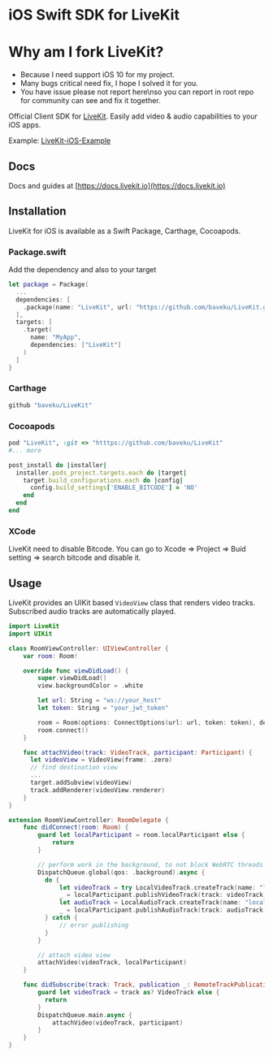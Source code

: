 # iOS Swift SDK for LiveKit

# Why am I fork LiveKit?
- Because I need support iOS 10 for my project.
- Many bugs critical need fix, I hope I solved it for you.
- You have issue please not report here\nso you can report in root repo for community can see and fix it together.

Official Client SDK for [LiveKit](https://github.com/livekit/livekit-server). Easily add video & audio capabilities to your iOS apps.

Example: [LiveKit-iOS-Example](https://github.com/baveku/LiveKit-iOS-Example)
## Docs

Docs and guides at [https://docs.livekit.io](https://docs.livekit.io)

## Installation

LiveKit for iOS is available as a Swift Package, Carthage, Cocoapods.

### Package.swift

Add the dependency and also to your target

```swift title="Package.swift"
let package = Package(
  ...
  dependencies: [
    .package(name: "LiveKit", url: "https://github.com/baveku/LiveKit.git", .upToNextMajor("version")),
  ],
  targets: [
    .target(
      name: "MyApp",
      dependencies: ["LiveKit"]
    )
  ]
}
```

### Carthage
```bash
github "baveku/LiveKit"
```

### Cocoapods
```ruby
pod "LiveKit", :git => "htttps://github.com/baveku/LiveKit"
#... more

post_install do |installer|
  installer.pods_project.targets.each do |target|
    target.build_configurations.each do |config|
      config.build_settings['ENABLE_BITCODE'] = 'NO'
    end
  end
end
```

### XCode
LiveKit need to disable Bitcode.
You can go to Xcode => Project => Buid setting => search bitcode and disable it.

## Usage

LiveKit provides an UIKit based `VideoView` class that renders video tracks. Subscribed audio tracks are automatically played.

```swift
import LiveKit
import UIKit

class RoomViewController: UIViewController {
    var room: Room!

    override func viewDidLoad() {
        super.viewDidLoad()
        view.backgroundColor = .white

        let url: String = "ws://your_host"
        let token: String = "your_jwt_token"

        room = Room(options: ConnectOptions(url: url, token: token), delegate: self)
        room.connect()
    }

    func attachVideo(track: VideoTrack, participant: Participant) {
      let videoView = VideoView(frame: .zero)
      // find destination view
      ...
      target.addSubview(videoView)
      track.addRenderer(videoView.renderer)
    }
}

extension RoomViewController: RoomDelegate {
    func didConnect(room: Room) {
        guard let localParticipant = room.localParticipant else {
            return
        }

        // perform work in the background, to not block WebRTC threads
        DispatchQueue.global(qos: .background).async {
          do {
              let videoTrack = try LocalVideoTrack.createTrack(name: "localVideo")
              _ = localParticipant.publishVideoTrack(track: videoTrack)
              let audioTrack = LocalAudioTrack.createTrack(name: "localAudio")
              _ = localParticipant.publishAudioTrack(track: audioTrack)
          } catch {
              // error publishing
          }
        }

        // attach video view
        attachVideo(videoTrack, localParticipant)
    }

    func didSubscribe(track: Track, publication _: RemoteTrackPublication, participant _: RemoteParticipant) {
        guard let videoTrack = track as? VideoTrack else {
          return
        }
        DispatchQueue.main.async {
            attachVideo(videoTrack, participant)
        }
    }
}
```
